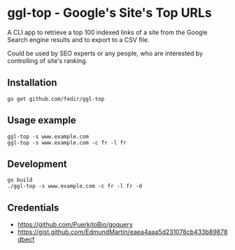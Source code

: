 # ggl-top - Google's Site's Top URLs

A CLI app to retrieve a top 100 indexed links of a site from the Google Search engine results and to export to a CSV file.

Could be used by SEO experts or any people, who are interested by controlling of site's ranking.

## Installation

    go get github.com/fedir/ggl-top

## Usage example

    ggl-top -s www.example.com
    ggl-top -s www.example.com -c fr -l fr

## Development

    go build
    ./ggl-top -s www.example.com -c fr -l fr -d

## Credentials

* https://github.com/PuerkitoBio/goquery
* https://gist.github.com/EdmundMartin/eaea4aaa5d231078cb433b89878dbecf
